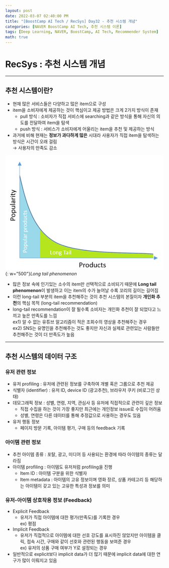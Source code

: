 ```yaml
---
layout: post
date: 2022-03-07 02:40:00 PM
title: "[BoostCamp AI Tech / RecSys] Day32 - 추천 시스템 개념"
categories: [NAVER BoostCamp AI Tech, 추천 시스템 이론]
tags: [Deep Learning, NAVER, BoostCamp, AI Tech, Recommender System]
math: true
---
```

# RecSys : 추천 시스템 개념

---

## 추천 시스템이란?

- 현재 많은 서비스들은 다양하고 많은 item으로 구성
- item을 소비자에게 제공하는 것이 핵심이고 제공 방법은 크게 2가지 방식이 존재
  - pull 방식 : 소비자가 직접 서비스에 searching과 같은 방식을 통해 자신의 의도를 전달하여 item을 탐색
  - push 방식 : 서비스가 소비자에게 어울리는 item을 추천 및 제공하는 방식
- 과거에 비해 현재는 **정보가 과다하게 많은** 시대라 사용자가 직접 item을 탐색하는 방식은 시간이 오래 걸림  
  $\rightarrow$ 사용자의 만족도 감소

![](/image/boostcamp/recsys/basic/longtail.png){: w="500"}*Long tail phenomenon*

- 많은 정보 속에 인기있는 소수의 item만 선택적으로 소비되기 때문에 **Long tail phenomenon**이 발생하고 이는 item의 수가 늘어날 수록 꼬리의 길이는 길어짐
- 이런 long-tail 부분의 item을 추천해주는 것이 추천 시스템의 본질이자 **개인화 추천**의 핵심 목적 (long-tail recommendation)
- long-tail recommendation이 잘 될수록 소비자는 개인화 추천이 잘 되었다고 느끼고 높은 만족도를 느낌  
  ex1) 알 수 없는 유튜브 알고리즘이 적은 조회수의 영상을 추천해주는 경우  
  ex2) SNS는 유명인을 추천해주는 것도 좋지만 자신과 실제로 관련있는 사람들만 추천해주는 것이 더 만족도가 높음

---

## 추천 시스템의 데이터 구조

### 유저 관련 정보
- 유저 profiling : 유저에 관련된 정보를 구축하여 개별 혹은 그룹으로 추천 제공
- 식별자 (identifier) : 유저 ID, device ID (광고추천), 브라우저 쿠키 (비로그인 상태)
- 데모그래픽 정보 : 성별, 연령, 지역, 관심사 등 유저에 직접적으로 관련이 깊은 정보
  - 직접 수집을 하는 것이 가장 좋지만 최근에는 개인정보 issue로 수집이 어려움
  - 성별, 연령은 다른 데이터를 통해 추정값으로 사용하는 경우도 있음
- 유저 행동 정보
  - 페이지 방문 기록, 아이템 평가, 구매 등의 feedback 기록

### 아이템 관련 정보
- 추천 아이템 종류 : 포탈, 광고, 미디어 등 사용되는 환경에 따라 아이템의 종류는 달라짐
- 아이템 profiling : 아이템도 유저처럼 profiling을 진행
  - Item ID : 아이템 구분을 위한 식별자
  - Item metadata : 아이템의 고유 정보이며 영화 장르, 상품 카테고리 등 해당하는 아이템이 갖고 있는 고유한 특성과 정보를 의미

### 유저-아이템 상호작용 정보 (Feedback)
- Explicit Feedback
  - 유저가 직접 아이템에 대한 평가(만족도)를 기록한 경우  
    ex) 평점
- Implicit Feedback
  - 유저가 직접적으로 아이템에 대한 선호 강도를 표시하진 않았지만 아이템을 클릭, 접속 시간, 구매와 같이 선호와 관련된 행동을 보여준 경우  
    ex) 유저의 상품 구매 여부가 Y로 설정되는 경우
- 일반적으로 explicit보다 implicit data가 더 많기 때문에 implicit data에 대한 연구가 많이 이뤄지고 있음
